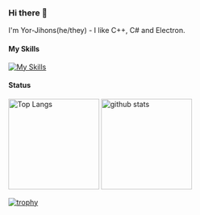 ### Hi there 👋

I'm Yor-Jihons(he/they) - I like C++, C# and Electron.

#### My Skills

[![My Skills](https://skillicons.dev/icons?i=c,cpp,cs,dotnet,electron,md,nodejs,php,py,react,ts,js,html,css&perline=8)](https://skillicons.dev)

#### Status

<p align="left"> 
  <img alt="Top Langs" height="180px" src="https://github-readme-stats.vercel.app/api/top-langs/?username=Yor-Jihons&layout=compact&theme=gruvbox" />
  <img alt="github stats" height="180px" src="https://github-readme-stats.vercel.app/api?username=Yor-Jihons&theme=gruvbox&show_icons=true&show=reviews,discussions_started,discussions_answered,prs_merged,prs_merged_percentage&show_icons=ture" />
</p>

[![trophy](https://github-profile-trophy.vercel.app/?username=Yor-Jihons&theme=onedark)](https://github.com/Yor-Jihons/)


<!--
**Yor-Jihons/Yor-Jihons** is a ✨ _special_ ✨ repository because its `README.md` (this file) appears on your GitHub profile.

Here are some ideas to get you started:

- 🔭 I’m currently working on ...
- 🌱 I’m currently learning ...
- 👯 I’m looking to collaborate on ...
- 🤔 I’m looking for help with ...
- 💬 Ask me about ...
- 📫 How to reach me: ...
- 😄 Pronouns: ...
- ⚡ Fun fact: ...
-->
